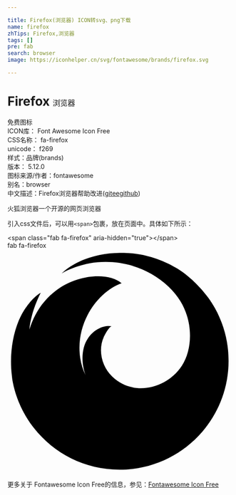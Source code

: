```yaml
---

title: Firefox(浏览器) ICON转svg、png下载
name: firefox
zhTips: Firefox,浏览器
tags: []
pre: fab
search: browser
image: https://iconhelper.cn/svg/fontawesome/brands/firefox.svg

---
```


# Firefox  <small style="font-size: 60%;font-weight: 100">浏览器</small>


<div class="detail-page">
<p>
<span><span class="badge-success badge">免费图标</span> </span>
<br/>
<span>
ICON库：
<span class="badge-secondary badge">Font Awesome Icon Free</span> 
</span>
<br/>
<span>
CSS名称：
<span class="badge-secondary badge">fa-firefox</span> 
</span>
<br/>
<span>
unicode：
<span class="badge-secondary badge">f269</span> 
<copy-btn content='f269' btn-title=""></copy-btn>
<copy-btn :content='String.fromCodePoint(parseInt("f269", 16))' btn-title="复制U"></copy-btn>
</span><br/><span>样式：<span class="badge-light badge">品牌(brands)</span></span>
<br/>
<span>
版本：
<span class="badge-secondary badge">5.12.0</span> 
</span>
<br/>
<span>图标来源/作者：<span class="badge-light badge">fontawesome</span></span> 
<br/>
<span>别名：<span class="badge-light badge">browser</span></span><br/><span class="zh-detail">中文描述：<span class="badge-primary badge">Firefox</span><span class="badge-primary badge">浏览器</span><span class="help-link"><span>帮助改进</span>(<a href="https://gitee.com/liuwave/icon-helper/edit/master/json/fontawesome/brands/firefox.json" target="_blank" rel="noopener noreferrer">gitee</a><a href="https://github.com/liuwave/icon-helper/edit/master/json/fontawesome/brands/firefox.json" target="_blank" rel="noopener noreferrer">github</a></span>)</span><br/>
</p>
</div><div class="description description alert alert-light">火狐浏览器一个开源的网页浏览器</div>
<div class="alert alert-dark">
  <i class="fab fa-firefox fa-xs"></i>
  <i class="fab fa-firefox fa-sm"></i>
  <i class="fab fa-firefox fa-lg"></i>
  <i class="fab fa-firefox fa-2x"></i>
  <i class="fab fa-firefox fa-3x"></i>
  <i class="fab fa-firefox fa-5x"></i>
  <i class="fab fa-firefox fa-7x"></i>
</div>
<div>
  <p>引入css文件后，可以用<code>&lt;span&gt;</code>包裹，放在页面中。具体如下所示：    
  </p>
  <div class="alert alert-primary" style="font-size: 14px">
    &lt;span class="fab fa-firefox" aria-hidden="true"&gt;&lt;/span&gt;
    <copy-btn content='<span class="fab fa-firefox" aria-hidden="true"></span>'></copy-btn>
  </div>
  <div class="alert alert-secondary">
    <i class="fab fa-firefox"
    style="font-size: 24px"
    aria-hidden="true"></i> fab fa-firefox
    <copy-btn content="fab fa-firefox" btn-title="复制图标名称"></copy-btn>
  </div>
</div>
<div id="svg" class="svg-wrap">
<svg xmlns="http://www.w3.org/2000/svg" viewBox="0 0 512 512"><path d="M503.52,241.48c-.12-1.56-.24-3.12-.24-4.68v-.12l-.36-4.68v-.12a245.86,245.86,0,0,0-7.32-41.15c0-.12,0-.12-.12-.24l-1.08-4c-.12-.24-.12-.48-.24-.6-.36-1.2-.72-2.52-1.08-3.72-.12-.24-.12-.6-.24-.84-.36-1.2-.72-2.4-1.08-3.48-.12-.36-.24-.6-.36-1-.36-1.2-.72-2.28-1.2-3.48l-.36-1.08c-.36-1.08-.84-2.28-1.2-3.36a8.27,8.27,0,0,0-.36-1c-.48-1.08-.84-2.28-1.32-3.36-.12-.24-.24-.6-.36-.84-.48-1.2-1-2.28-1.44-3.48,0-.12-.12-.24-.12-.36-1.56-3.84-3.24-7.68-5-11.4l-.36-.72c-.48-1-.84-1.8-1.32-2.64-.24-.48-.48-1.08-.72-1.56-.36-.84-.84-1.56-1.2-2.4-.36-.6-.6-1.2-1-1.8s-.84-1.44-1.2-2.28c-.36-.6-.72-1.32-1.08-1.92s-.84-1.44-1.2-2.16a18.07,18.07,0,0,0-1.2-2c-.36-.72-.84-1.32-1.2-2s-.84-1.32-1.2-2-.84-1.32-1.2-1.92-.84-1.44-1.32-2.16a15.63,15.63,0,0,0-1.2-1.8L463.2,119a15.63,15.63,0,0,0-1.2-1.8c-.48-.72-1.08-1.56-1.56-2.28-.36-.48-.72-1.08-1.08-1.56l-1.8-2.52c-.36-.48-.6-.84-1-1.32-1-1.32-1.8-2.52-2.76-3.72a248.76,248.76,0,0,0-23.51-26.64A186.82,186.82,0,0,0,412,62.46c-4-3.48-8.16-6.72-12.48-9.84a162.49,162.49,0,0,0-24.6-15.12c-2.4-1.32-4.8-2.52-7.2-3.72a254,254,0,0,0-55.43-19.56c-1.92-.36-3.84-.84-5.64-1.2h-.12c-1-.12-1.8-.36-2.76-.48a236.35,236.35,0,0,0-38-4H255.14a234.62,234.62,0,0,0-45.48,5c-33.59,7.08-63.23,21.24-82.91,39-1.08,1-1.92,1.68-2.4,2.16l-.48.48H124l-.12.12.12-.12a.12.12,0,0,0,.12-.12l-.12.12a.42.42,0,0,1,.24-.12c14.64-8.76,34.92-16,49.44-19.56l5.88-1.44c.36-.12.84-.12,1.2-.24,1.68-.36,3.36-.72,5.16-1.08.24,0,.6-.12.84-.12C250.94,20.94,319.34,40.14,367,85.61a171.49,171.49,0,0,1,26.88,32.76c30.36,49.2,27.48,111.11,3.84,147.59-34.44,53-111.35,71.27-159,24.84a84.19,84.19,0,0,1-25.56-59,74.05,74.05,0,0,1,6.24-31c1.68-3.84,13.08-25.67,18.24-24.59-13.08-2.76-37.55,2.64-54.71,28.19-15.36,22.92-14.52,58.2-5,83.28a132.85,132.85,0,0,1-12.12-39.24c-12.24-82.55,43.31-153,94.31-170.51-27.48-24-96.47-22.31-147.71,15.36-29.88,22-51.23,53.16-62.51,90.36,1.68-20.88,9.6-52.08,25.8-83.88-17.16,8.88-39,37-49.8,62.88-15.6,37.43-21,82.19-16.08,124.79.36,3.24.72,6.36,1.08,9.6,19.92,117.11,122,206.38,244.78,206.38C392.77,503.42,504,392.19,504,255,503.88,250.48,503.76,245.92,503.52,241.48Z"/></svg>
</div>
<detail full-name='fa-firefox'></detail>

<Vssue title="关于“Firefox”的评论" />
    
<div><p>更多关于  Fontawesome Icon Free的信息，参见：<a target="_blank" href="https://iconhelper.cn/fontawesome.html">Fontawesome Icon Free</a>
</p></div>
